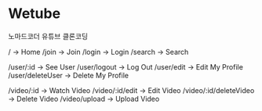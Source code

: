 # Wetube

노마드코더 유튜브 클론코딩

/ -> Home
/join -> Join
/login -> Login
/search -> Search

/user/:id -> See User
/user/logout -> Log Out
/user/edit -> Edit My Profile
/user/deleteUser -> Delete My Profile

/video/:id -> Watch Video
/video/:id/edit -> Edit Video
/video/:id/deleteVideo -> Delete Video
/video/upload -> Upload Video
